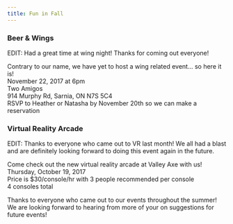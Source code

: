 ```yaml
---
title: Fun in Fall
---
```


### Beer & Wings

EDIT: Had a great time at wing night! Thanks for coming out everyone!

Contrary to our name, we have yet to host a wing related event... so here it is!  
November 22, 2017 at 6pm  
Two Amigos  
914 Murphy Rd, Sarnia, ON N7S 5C4  
RSVP to Heather or Natasha by November 20th so we can make a reservation

### Virtual Reality Arcade

EDIT: Thanks to everyone who came out to VR last month! We all had a blast and are definitely looking forward to doing this event again in the future.

Come check out the new virtual reality arcade at Valley Axe with us!  
Thursday, October 19, 2017  
Price is $30/console/hr with 3 people recommended per console  
4 consoles total

Thanks to everyone who came out to our events throughout the summer! We are looking forward to hearing from more of your on suggestions for future events!